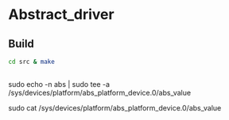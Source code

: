 # Abstract_driver

## Build

```sh
cd src & make
```

## 

sudo echo -n abs | sudo tee -a /sys/devices/platform/abs_platform_device.0/abs_value

sudo cat /sys/devices/platform/abs_platform_device.0/abs_value